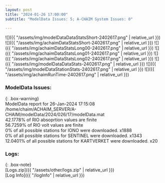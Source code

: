 ```yaml
---
layout: post
title: "2024-01-26 17:00:00"
subtitle: "ModelData Issues: 5; A-CHAIM System Issues: 0"

---
```


![]({{ "/assets/img/modelDataDataStatsShort-2402617.png" | relative_url }})
![]({{ "/assets/img/achaimDataStatsShort-2402617.png" | relative_url }})
![]({{ "/assets/img/achaimDataStatsLong00-2402617.png" | relative_url }})
![]({{ "/assets/img/achaimDataStatsLong01-2402617.png" | relative_url }})
![]({{ "/assets/img/achaimDataStatsLong02-2402617.png" | relative_url }})
![]({{ "/assets/img/modelDataDataStats-2402617.png" | relative_url }})
![]({{ "/assets/img/modelDataStationStats-2402617.png" | relative_url }})
![]({{ "/assets/img/achaimRunTime-2402617.png" | relative_url }})


### ModelData Issues:  
  
{: .box-warning}  
 ModelData report for 26-Jan-2024 17:15:08   
 /home/chaim/ACHAIM_SERVER/A-CHAIM/modelData/2024/026/17/modelData.mat   
 42.1778% of RIO absoprtion values are finite   
 56.7259% of RIO volt values are finite   
 0% of all possible stations for IONO were downloaded. x1888   
 0% of all possible stations for SENTINEL were downloaded. x1343   
 12.0401% of all possible stations for KARTVERKET were downloaded. x20   
  


### Logs:  
  
{: .box-note}  
[Logs.zip]({{ "/assets/other/logs.zip" | relative_url }})  
[Log Info]({{ "/logInfo" | relative_url }})  
